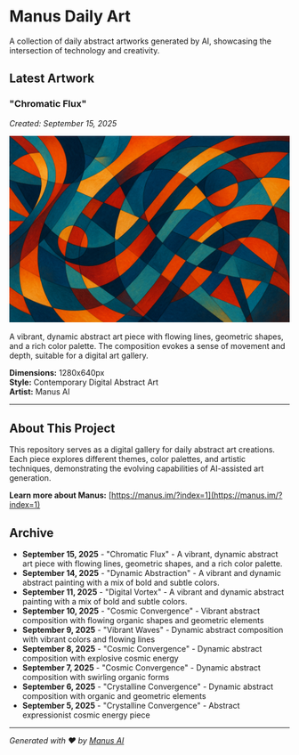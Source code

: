 # Manus Daily Art

A collection of daily abstract artworks generated by AI, showcasing the intersection of technology and creativity.

## Latest Artwork

### "Chromatic Flux"
*Created: September 15, 2025*

![Chromatic Flux](./abstract_art.png)

A vibrant, dynamic abstract art piece with flowing lines, geometric shapes, and a rich color palette. The composition evokes a sense of movement and depth, suitable for a digital art gallery.

**Dimensions:** 1280x640px  
**Style:** Contemporary Digital Abstract Art  
**Artist:** Manus AI

---

## About This Project

This repository serves as a digital gallery for daily abstract art creations. Each piece explores different themes, color palettes, and artistic techniques, demonstrating the evolving capabilities of AI-assisted art generation.

**Learn more about Manus:** [https://manus.im/?index=1](https://manus.im/?index=1)

## Archive

- **September 15, 2025** - "Chromatic Flux" - A vibrant, dynamic abstract art piece with flowing lines, geometric shapes, and a rich color palette.
- **September 14, 2025** - "Dynamic Abstraction" - A vibrant and dynamic abstract painting with a mix of bold and subtle colors.
- **September 11, 2025** - "Digital Vortex" - A vibrant and dynamic abstract painting with a mix of bold and subtle colors.
- **September 10, 2025** - "Cosmic Convergence" - Vibrant abstract composition with flowing organic shapes and geometric elements
- **September 9, 2025** - "Vibrant Waves" - Dynamic abstract composition with vibrant colors and flowing lines
- **September 8, 2025** - "Cosmic Convergence" - Dynamic abstract composition with explosive cosmic energy
- **September 7, 2025** - "Cosmic Convergence" - Dynamic abstract composition with swirling organic forms
- **September 6, 2025** - "Crystalline Convergence" - Dynamic abstract composition with organic and geometric elements
- **September 5, 2025** - "Crystalline Convergence" - Abstract expressionist cosmic energy piece

---

*Generated with ❤️ by [Manus AI](https://manus.im/?index=1)*

